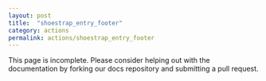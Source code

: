 ```yaml
---
layout: post
title:  "shoestrap_entry_footer"
category: actions
permalink: actions/shoestrap_entry_footer
---
```


This page is incomplete. Please consider helping out with the documentation by forking our docs repository and submitting a pull request.